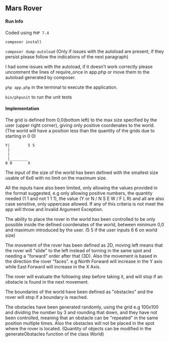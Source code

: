## Mars Rover

#### Run Info

Coded using `PHP 7.4`

`composer install`

`composer dump-autoload` (Only if issues with the autoload are present, if they persist please follow the indications of the next paragraph)

I had some issues with the autoload, if it doesn't work correctly please uncomment the lines of require_once in app.php or move them to the autoload generated by composer.

`php app.php` in the terminal to execute the application.

`bin/phpunit` to run the unit tests

#### Implementation

The grid is defined from 0,0(bottom left) to the max size specified by the user (upper right corner), giving only positive coordenates to the world. (The world will have a position less than the quantity of the grids due to starting in 0 0)

    Y|        5 5
     |
     |
     |________
    0 0       X

The input of the size of the world has been defined with the smallest size usable of 6x6 with no limit on the maximum size.

All the inputs have also been limited, only allowing the values provided in the format suggested, e.g only allowing positive numbers, the quantity needed (1 1 and not 1 1 1), the value (Y or N / N S E W / F L R) and all are also case sensitive, only uppercase allowed. If any of this criteria is not meet the app will throw and Invalid Argument Exception.

The ability to place the rover in the world has been controlled to be only possible inside the defined coordenates of the world, between minimum 0,0 and maximum introduced by the user. (5 5 if the user inputs 6 6 on world size)

The movement of the rover has been defined as 2D, moving left means that the rover will "slide" to the left instead of turning in the same spot and needing a "forward" order after that (3D). Also the movement is based in the direction the rover "faces". e.g North Forward will increase in the Y axis while East Forward will increase in the X Axis.

The rover will evaluate the following step before taking it, and will stop if an obstacle is found in the next movement.

The boundaries of the world have been defined as "obstacles" and the rover will stop if a boundary is reached.

The obstacles have been generated randomly, using the grid e.g 100x100 and dividing the number by 3 and rounding that down, and they have not been controlled, meaning that an obstacle can be "repeated" in the same position multiple times. Also the obstacles will not be placed in the spot where the rover is located.
(Quantity of objects can be modified in the generateObstacles function of the class World)

